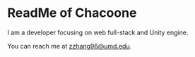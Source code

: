 # ReadMe of Chacoone


<!---
Chacoon3/Chacoon3 is a ✨ special ✨ repository because its `README.md` (this file) appears on your GitHub profile.
You can click the Preview link to take a look at your changes.
--->

I am a developer focusing on web full-stack and Unity engine. 

You can reach me at zzhang96@umd.edu.
